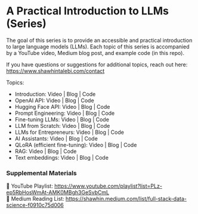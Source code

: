 # A Practical Introduction to LLMs (Series)

The goal of this series is to provide an accessible and practical introduction to large language models (LLMs). Each topic of this series is accompanied by a YouTube video, Medium blog post, and example code (in this repo).

If you have questions or suggestions for additional topics, reach out here: https://www.shawhintalebi.com/contact

Topics:
- Introduction: Video | Blog | Code
- OpenAI API: Video | Blog | Code
- Hugging Face API: Video | Blog | Code
- Prompt Engineering: Video | Blog | Code
- Fine-tuning LLMs: Video | Blog | Code
- LLM from Scratch: Video | Blog | Code
- LLMs for Entrepreneurs: Video | Blog | Code
- AI Assistants: Video | Blog | Code
- QLoRA (efficient fine-tuning): Video | Blog | Code
- RAG: Video | Blog | Code
- Text embeddings: Video | Blog | Code

### Supplemental Materials

🎥 YouTube Playlist: https://www.youtube.com/playlist?list=PLz-ep5RbHosWmAt-AMK0MBgh3GeSvbCmL <br>
📰 Medium Reading List: https://shawhin.medium.com/list/full-stack-data-science-f0910c75d006